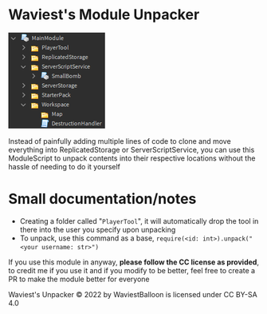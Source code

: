 # Waviest's Module Unpacker

![](./githubassets/Screenshot_1162.png) 

Instead of painfully adding multiple lines of code to clone and move everything into ReplicatedStorage or ServerScriptService, you can use this ModuleScript to unpack contents into their respective locations without the hassle of needing to do it yourself

# Small documentation/notes

- Creating a folder called "`PlayerTool`", it will automatically drop the tool in there into the user you specify upon unpacking
- To unpack, use this command as a base, `require(<id: int>).unpack("<your username: str>")`

If you use this module in anyway, **please follow the CC license as provided**, to credit me if you use it and if you modify to be better, feel free to create a PR to make the module better for everyone

 Waviest's Unpacker © 2022 by WaviestBalloon is licensed under CC BY-SA 4.0 
